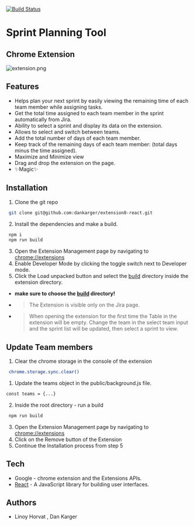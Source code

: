 [![Build Status](https://www.naturalint.com/wp-content/themes/natural/images/logo-footer.svg)](https://www.naturalint.com/)

# Sprint Planning Tool

## Chrome Extension

![extension.png](https://github.com/dankarger/extension8-react/blob/main/extension.png?raw=true)

## Features

- Helps plan your next sprint by easily viewing the remaining time of each team member while assigning tasks.
- Get the total time assigned to each team member in the sprint automatically from Jira.
- Ability to select a sprint and display its data on the extension.
- Allows to select and switch between teams.
- Add the total number of days of each team member.
- Keep track of the remaining days of each team member: (total days minus the time assigned).
- Maximize and Minimize view
- Drag and drop the extension on the page.
- ✨Magic✨

## Installation

1. Clone the git repo

```sh
 git clone git@github.com:dankarger/extension8-react.git
```

2. Install the dependencies and make a build.

```sh
 npm i
 npm run build
```

3. Open the Extension Management page by navigating to [chrome://extensions](chrome://extensions)
4. Enable Developer Mode by clicking the toggle switch next to Developer mode.
5. Click the Load unpacked button and select the <u>build</u> directory inside the extension directory.

- **make sure to choose the <u>build</u> directory!**

- > The Extension is visible only on the Jira page.
- > When opening the extension for the first time the Table in the extension will be empty.
  > Change the team in the select team input and the sprint list will be updated, then select a sprint to view.

## Update Team members

1. Clear the chrome storage in the console of the extension

```sh
 chrome.storage.sync.clear()
```

1. Update the teams object in the public/background.js file.

```sh
const teams = {...}
```

2. Inside the root directory - run a build

```sh
 npm run build
```

3. Open the Extension Management page by navigating to [chrome://extensions](chrome://extensions)
4. Click on the Remove button of the Extension
5. Continue the Installation process from step 5

## Tech

- Google - chrome extension and the Extensions APIs.
- [React] - A JavaScript library for building user interfaces.

## Authors

- Linoy Horvat , Dan Karger

[//]: # "These are reference links used in the body of this note and get stripped out when the markdown processor does its job. There is no need to format it nicely because it shouldn't be seen. Thanks SO - http://stackoverflow.com/questions/4823468/store-comments-in-markdown-syntax"
[react]: https://reactjs.org/

